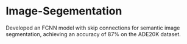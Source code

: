 # Image-Segementation
Developed an FCNN model with skip connections for semantic image segmentation, achieving an accuracy of 87% on the ADE20K dataset.
